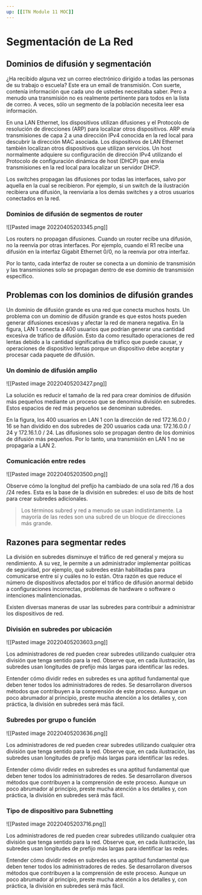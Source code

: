 ```yaml
---
up: [[ITN Module 11 MOC]]
---
```

# Segmentación de La Red
## Dominios de difusión y segmentación
¿Ha recibido alguna vez un correo electrónico dirigido a todas las personas de su trabajo o escuela? Este era un email de transmisión. Con suerte, contenía información que cada uno de ustedes necesitaba saber. Pero a menudo una transmisión no es realmente pertinente para todos en la lista de correo. A veces, sólo un segmento de la población necesita leer esa información.

En una LAN Ethernet, los dispositivos utilizan difusiones y el Protocolo de resolución de direcciones (ARP) para localizar otros dispositivos. ARP envía transmisiones de capa 2 a una dirección IPv4 conocida en la red local para descubrir la dirección MAC asociada. Los dispositivos de LAN Ethernet también localizan otros dispositivos que utilizan servicios. Un host normalmente adquiere su configuración de dirección IPv4 utilizando el Protocolo de configuración dinámica de host (DHCP) que envía transmisiones en la red local para localizar un servidor DHCP.

Los switches propagan las difusiones por todas las interfaces, salvo por aquella en la cual se recibieron. Por ejemplo, si un switch de la ilustración recibiera una difusión, la reenviaría a los demás switches y a otros usuarios conectados en la red.

### Dominios de difusión de segmentos de router
![[Pasted image 20220405203345.png]]

Los routers no propagan difusiones. Cuando un router recibe una difusión, no la reenvía por otras interfaces. Por ejemplo, cuando el R1 recibe una difusión en la interfaz Gigabit Ethernet 0/0, no la reenvía por otra interfaz.

Por lo tanto, cada interfaz de router se conecta a un dominio de transmisión y las transmisiones solo se propagan dentro de ese dominio de transmisión específico.

## Problemas con los dominios de difusión grandes

Un dominio de difusión grande es una red que conecta muchos hosts. Un problema con un dominio de difusión grande es que estos hosts pueden generar difusiones excesivas y afectar la red de manera negativa. En la figura, LAN 1 conecta a 400 usuarios que podrían generar una cantidad excesiva de tráfico de difusión. Esto da como resultado operaciones de red lentas debido a la cantidad significativa de tráfico que puede causar, y operaciones de dispositivo lentas porque un dispositivo debe aceptar y procesar cada paquete de difusión.

### Un dominio de difusión amplio
![[Pasted image 20220405203427.png]]

La solución es reducir el tamaño de la red para crear dominios de difusión más pequeños mediante un proceso que se denomina división en subredes. Estos espacios de red más pequeños se denominan subredes.

En la figura, los 400 usuarios en LAN 1 con la dirección de red 172.16.0.0 / 16 se han dividido en dos subredes de 200 usuarios cada una: 172.16.0.0 / 24 y 172.16.1.0 / 24. Las difusiones solo se propagan dentro de los dominios de difusión más pequeños. Por lo tanto, una transmisión en LAN 1 no se propagaría a LAN 2.

### Comunicación entre redes
![[Pasted image 20220405203500.png]]

Observe cómo la longitud del prefijo ha cambiado de una sola red /16 a dos /24 redes. Esta es la base de la división en subredes: el uso de bits de host para crear subredes adicionales.

> Los términos subred y red a menudo se usan indistintamente. La mayoría de las redes son una subred de un bloque de direcciones más grande.

## Razones para segmentar redes

La división en subredes disminuye el tráfico de red general y mejora su rendimiento. A su vez, le permite a un administrador implementar políticas de seguridad, por ejemplo, qué subredes están habilitadas para comunicarse entre sí y cuáles no lo están. Otra razón es que reduce el número de dispositivos afectados por el tráfico de difusión anormal debido a configuraciones incorrectas, problemas de hardware o software o intenciones malintencionadas.

Existen diversas maneras de usar las subredes para contribuir a administrar los dispositivos de red.

### División en subredes por ubicación
![[Pasted image 20220405203603.png]]

Los administradores de red pueden crear subredes utilizando cualquier otra división que tenga sentido para la red. Observe que, en cada ilustración, las subredes usan longitudes de prefijo más largas para identificar las redes.

Entender cómo dividir redes en subredes es una aptitud fundamental que deben tener todos los administradores de redes. Se desarrollaron diversos métodos que contribuyen a la comprensión de este proceso. Aunque un poco abrumador al principio, preste mucha atención a los detalles y, con práctica, la división en subredes será más fácil.

### Subredes por grupo o función
![[Pasted image 20220405203636.png]]

Los administradores de red pueden crear subredes utilizando cualquier otra división que tenga sentido para la red. Observe que, en cada ilustración, las subredes usan longitudes de prefijo más largas para identificar las redes.

Entender cómo dividir redes en subredes es una aptitud fundamental que deben tener todos los administradores de redes. Se desarrollaron diversos métodos que contribuyen a la comprensión de este proceso. Aunque un poco abrumador al principio, preste mucha atención a los detalles y, con práctica, la división en subredes será más fácil.

### Tipo de dispositivo para Subnetting
![[Pasted image 20220405203716.png]]

Los administradores de red pueden crear subredes utilizando cualquier otra división que tenga sentido para la red. Observe que, en cada ilustración, las subredes usan longitudes de prefijo más largas para identificar las redes.

Entender cómo dividir redes en subredes es una aptitud fundamental que deben tener todos los administradores de redes. Se desarrollaron diversos métodos que contribuyen a la comprensión de este proceso. Aunque un poco abrumador al principio, preste mucha atención a los detalles y, con práctica, la división en subredes será más fácil.
